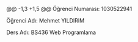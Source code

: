 @@ -1,3 +1,5 @@
 Öğrenci Numarası: 1030522941

 Öğrenci Adı: Mehmet YILDIRIM

 Ders Adı: BS436 Web Programlama

